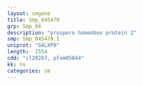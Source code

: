 ```yaml
---
layout: smgene
title: Smp_045470
grp: Smp_04
description: "prospero homeobox protein 2"
smp: Smp_045470.1
uniprot: "G4LXP8"
length:  1554
cdd: "cl20287, pfam05044"
kk: ns
categories: sm
---
```

